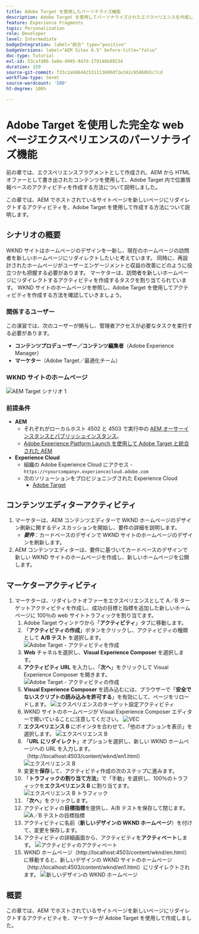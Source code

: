 ```yaml
---
title: Adobe Target を使用したパーソナライズ機能
description: Adobe Target を使用してパーソナライズされたエクスペリエンスを作成し、配信する方法を示す、エンドツーエンドのチュートリアルです。
feature: Experience Fragments
topic: Personalization
role: Developer
level: Intermediate
badgeIntegration: label="統合" type="positive"
badgeVersions: label="AEM Sites 6.5" before-title="false"
doc-type: Tutorial
exl-id: 53cafd06-3a0a-4995-947d-179146b89234
duration: 159
source-git-commit: f23c2ab86d42531113690df2e342c65060b5c7cd
workflow-type: tm+mt
source-wordcount: '580'
ht-degree: 100%

---
```


# Adobe Target を使用した完全な web ページエクスペリエンスのパーソナライズ機能

前の章では、エクスペリエンスフラグメントとして作成され、AEM から HTML オファーとして書き出されたコンテンツを使用して、Adobe Target 内で位置情報ベースのアクティビティを作成する方法について説明しました。

この章では、AEM でホストされているサイトページを新しいページにリダイレクトするアクティビティを、Adobe Target を使用して作成する方法について説明します。

## シナリオの概要

WKND サイトはホームページのデザインを一新し、現在のホームページの訪問者を新しいホームページにリダイレクトしたいと考えています。 同時に、再設計されたホームページがユーザーエンゲージメントと収益の改善にどのように役立つかも把握する必要があります。 マーケターは、訪問者を新しいホームページにリダイレクトするアクティビティを作成するタスクを割り当てられています。 WKND サイトのホームページを参照し、Adobe Target を使用してアクティビティを作成する方法を確認していきましょう。

### 関係するユーザー

この演習では、次のユーザーが関与し、管理者アクセスが必要なタスクを実行する必要があります。

* **コンテンツプロデューザー／コンテンツ編集者**（Adobe Experience Manager）
* **マーケター**（Adobe Target／最適化チーム）

### WKND サイトのホームページ

![AEM Target シナリオ 1](assets/personalization-use-case-2/aem-target-use-case-2.png)

### 前提条件

* **AEM**
   * それぞれがローカルホスト 4502 と 4503 で実行中の [AEM オーサーインスタンスとパブリッシュインスタンス](./implementation.md#getting-aem)。
   * [Adobe Experience Platform Launch を使用して Adobe Target と統合された AEM](./using-launch-adobe-io.md#aem-target-using-launch-by-adobe)
* **Experience Cloud**
   * 組織の Adobe Experience Cloud にアクセス - `https://<yourcompany>.experiencecloud.adobe.com`
   * 次のソリューションをプロビジョニングされた Experience Cloud
      * [Adobe Target](https://experiencecloud.adobe.com)

## コンテンツエディターアクティビティ

1. マーケターは、AEM コンテンツエディターで WKND ホームページのデザイン刷新に関するディスカッションを開始し、要件の詳細を説明します。
   * ***要件***：カードベースのデザインで WKND サイトのホームページのデザインを刷新します。
2. AEM コンテンツエディターは、要件に基づいてカードベースのデザインで新しい WKND サイトのホームページを作成し、新しいホームページを公開します。

## マーケターアクティビティ

1. マーケターは、リダイレクトオファーをエクスペリエンスとして A／B ターゲットアクティビティを作成し、成功の目標と指標を追加した新しいホームページに 100％の web サイトトラフィックを割り当てます。
   1. Adobe Target ウィンドウから「**アクティビティ**」タブに移動します。
   2. 「**アクティビティの作成**」ボタンをクリックし、アクティビティの種類として **A/B テスト** を選択します。
      ![Adobe Target - アクティビティを作成](assets/personalization-use-case-2/create-ab-activity.png)
   3. **Web** チャネルを選択し、**Visual Experience Composer** を選択します。
   4. **アクティビティ URL** を入力し、「**次へ**」をクリックして Visual Experience Composer を開きます。
      ![Adobe Target - アクティビティの作成](assets/personalization-use-case-2/create-activity-ab-name.png)
   5. **Visual Experience Composer** を読み込むには、ブラウザーで「**安全でないスクリプトの読み込みを許可する**」を有効にして、ページをリロードします。
      ![エクスペリエンスのターゲット設定アクティビティ](assets/personalization-use-case-1/load-unsafe-scripts.png)
   6. WKND サイトのホームページが Visual Experience Composer エディターで開いていることに注意してください。
      ![VEC](assets/personalization-use-case-2/vec.png)
   7. **エクスペリエンス B** にポインタを合わせて、「他のオプションを表示」を選択します。
      ![エクスペリエンス B](assets/personalization-use-case-2/redirect-url.png)
   8. 「**URL にリダイレクト**」オプションを選択し、新しい WKND ホームページへの URL を入力します。（http://localhost:4503/content/wknd/en1.html）
      ![エクスペリエンス B](assets/personalization-use-case-2/redirect-url-2.png)
   9. 変更を&#x200B;**保存**&#x200B;して、アクティビティ作成の次のステップに進みます。
   10. 「**トラフィックの割り当て方法**」で「手動」を選択し、100％のトラフィックを&#x200B;**エクスペリエンス B** に割り当てます。
      ![エクスペリエンス B トラフィック](assets/personalization-use-case-2/traffic.png)
   11. 「**次へ**」をクリックします。
   12. アクティビティの&#x200B;**目標指標**を提供し、A/B テストを保存して閉じます。
      ![A／B テストの目標指標](assets/personalization-use-case-2/goal-metric.png)
   13. アクティビティに名前（**新しいデザインの WKND ホームページ**）を付けて、変更を保存します。
   14. アクティビティの詳細画面から、アクティビティを&#x200B;**アクティベート**します。
      ![アクティビティのアクティベート](assets/personalization-use-case-2/ab-activate.png)
   15. WKND ホームページ（http://localhost:4503/content/wknd/en.html）に移動すると、新しいデザインの WKND サイトのホームページ（http://localhost:4503/content/wknd/en1.html）にリダイレクトされます。
      ![新しいデザインの WKND ホームページ](assets/personalization-use-case-2/WKND-home-page-redesign.png)

## 概要

この章では、AEM でホストされているサイトページを新しいページにリダイレクトするアクティビティを、マーケターが Adobe Target を使用して作成しました。

